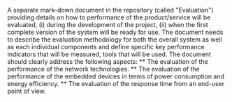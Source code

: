 A separate mark-down document in the repository (called "Evaluation") providing details on how to performance of the product/service will be evaluated, (i) during the development of the project, (ii) when the first complete version of the system will be ready for use. The document needs to describe the evaluation methodology for both the overall system as well as each individual components and define specific key performance indicators that will be measured, tools that will be used.
The document should clearly address the following aspects:
** The evaluation of the performance of the network technologies.
** The evaluation of the performance of the embedded devices in terms of power consumption and energy efficiency.
** The evaluation of the response time from an end-user point of view.
